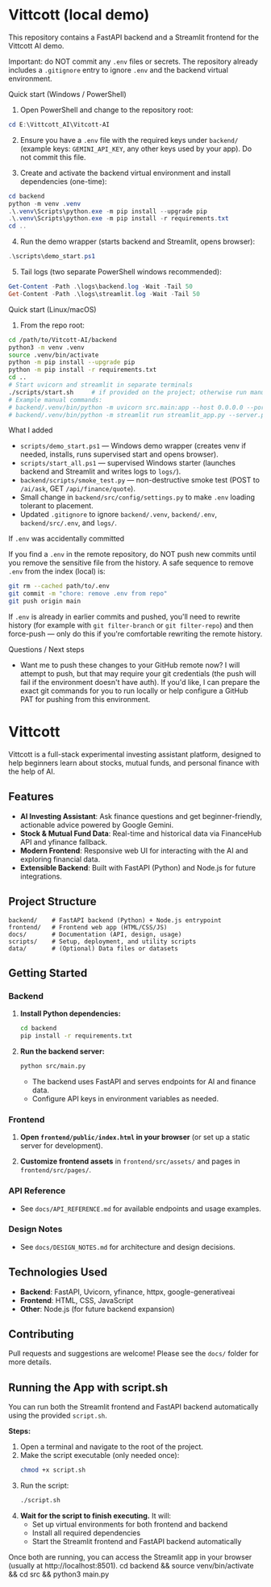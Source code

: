 # Vittcott (local demo)

This repository contains a FastAPI backend and a Streamlit frontend for the Vittcott AI demo.

Important: do NOT commit any `.env` files or secrets. The repository already includes a `.gitignore` entry to ignore `.env` and the backend virtual environment.

Quick start (Windows / PowerShell)

1. Open PowerShell and change to the repository root:

```powershell
cd E:\Vittcott_AI\Vitcott-AI
```

2. Ensure you have a `.env` file with the required keys under `backend/` (example keys: `GEMINI_API_KEY`, any other keys used by your app). Do not commit this file.

3. Create and activate the backend virtual environment and install dependencies (one-time):

```powershell
cd backend
python -m venv .venv
.\.venv\Scripts\python.exe -m pip install --upgrade pip
.\.venv\Scripts\python.exe -m pip install -r requirements.txt
cd ..
```

4. Run the demo wrapper (starts backend and Streamlit, opens browser):

```powershell
.\scripts\demo_start.ps1
```

5. Tail logs (two separate PowerShell windows recommended):

```powershell
Get-Content -Path .\logs\backend.log -Wait -Tail 50
Get-Content -Path .\logs\streamlit.log -Wait -Tail 50
```

Quick start (Linux/macOS)

1. From the repo root:

```bash
cd /path/to/Vitcott-AI/backend
python3 -m venv .venv
source .venv/bin/activate
python -m pip install --upgrade pip
python -m pip install -r requirements.txt
cd ..
# Start uvicorn and streamlit in separate terminals
./scripts/start.sh     # if provided on the project; otherwise run manually
# Example manual commands:
# backend/.venv/bin/python -m uvicorn src.main:app --host 0.0.0.0 --port 8000
# backend/.venv/bin/python -m streamlit run streamlit_app.py --server.port 8501
```

What I added

- `scripts/demo_start.ps1` — Windows demo wrapper (creates venv if needed, installs, runs supervised start and opens browser).
- `scripts/start_all.ps1` — supervised Windows starter (launches backend and Streamlit and writes logs to `logs/`).
- `backend/scripts/smoke_test.py` — non-destructive smoke test (POST to `/ai/ask`, GET `/api/finance/quote`).
- Small change in `backend/src/config/settings.py` to make `.env` loading tolerant to placement.
- Updated `.gitignore` to ignore `backend/.venv`, `backend/.env`, `backend/src/.env`, and `logs/`.

If `.env` was accidentally committed

If you find a `.env` in the remote repository, do NOT push new commits until you remove the sensitive file from the history. A safe sequence to remove `.env` from the index (local) is:

```bash
git rm --cached path/to/.env
git commit -m "chore: remove .env from repo"
git push origin main
```

If `.env` is already in earlier commits and pushed, you'll need to rewrite history (for example with `git filter-branch` or `git filter-repo`) and then force-push — only do this if you're comfortable rewriting the remote history.

Questions / Next steps

- Want me to push these changes to your GitHub remote now? I will attempt to push, but that may require your git credentials (the push will fail if the environment doesn't have auth). If you'd like, I can prepare the exact git commands for you to run locally or help configure a GitHub PAT for pushing from this environment.

# Vittcott

Vittcott is a full-stack experimental investing assistant platform, designed to help beginners learn about stocks, mutual funds, and personal finance with the help of AI.

## Features

- **AI Investing Assistant**: Ask finance questions and get beginner-friendly, actionable advice powered by Google Gemini.
- **Stock & Mutual Fund Data**: Real-time and historical data via FinanceHub API and yfinance fallback.
- **Modern Frontend**: Responsive web UI for interacting with the AI and exploring financial data.
- **Extensible Backend**: Built with FastAPI (Python) and Node.js for future integrations.

## Project Structure

```
backend/    # FastAPI backend (Python) + Node.js entrypoint
frontend/   # Frontend web app (HTML/CSS/JS)
docs/       # Documentation (API, design, usage)
scripts/    # Setup, deployment, and utility scripts
data/       # (Optional) Data files or datasets
```

## Getting Started

### Backend

1. **Install Python dependencies:**
	```sh
	cd backend
	pip install -r requirements.txt
	```

2. **Run the backend server:**
	```sh
	python src/main.py
	```
	- The backend uses FastAPI and serves endpoints for AI and finance data.
	- Configure API keys in environment variables as needed.

### Frontend

1. **Open `frontend/public/index.html` in your browser** (or set up a static server for development).

2. **Customize frontend assets** in `frontend/src/assets/` and pages in `frontend/src/pages/`.

### API Reference

- See `docs/API_REFERENCE.md` for available endpoints and usage examples.

### Design Notes

- See `docs/DESIGN_NOTES.md` for architecture and design decisions.

## Technologies Used

- **Backend**: FastAPI, Uvicorn, yfinance, httpx, google-generativeai
- **Frontend**: HTML, CSS, JavaScript
- **Other**: Node.js (for future backend expansion)

## Contributing

Pull requests and suggestions are welcome! Please see the `docs/` folder for more details.


## Running the App with script.sh

You can run both the Streamlit frontend and FastAPI backend automatically using the provided `script.sh`.

**Steps:**

1. Open a terminal and navigate to the root of the project.
2. Make the script executable (only needed once):
	```sh
	chmod +x script.sh
	```
3. Run the script:
	```sh
	./script.sh
	```
4. **Wait for the script to finish executing.** It will:
	- Set up virtual environments for both frontend and backend
	- Install all required dependencies
	- Start the Streamlit frontend and FastAPI backend automatically

Once both are running, you can access the Streamlit app in your browser (usually at http://localhost:8501).
cd backend && source venv/bin/activate && cd src && python3 main.py